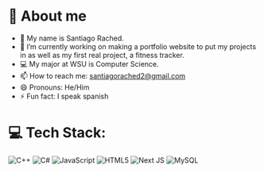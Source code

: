 # 💫 About me

- 🧔 My name is Santiago Rached.
- 🔭 I’m currently working on making a portfolio website to put my projects in as well as my first real project, a fitness tracker.
- 💻 My major at WSU is Computer Science.
- 📫 How to reach me: santiagorached2@gmail.com
- 😄 Pronouns: He/Him
- ⚡ Fun fact: I speak spanish


# 💻 Tech Stack:
![C++](https://img.shields.io/badge/c++-%2300599C.svg?style=for-the-badge&logo=c%2B%2B&logoColor=white) ![C#](https://img.shields.io/badge/c%23-%23239120.svg?style=for-the-badge&logo=csharp&logoColor=white) ![JavaScript](https://img.shields.io/badge/javascript-%23323330.svg?style=for-the-badge&logo=javascript&logoColor=%23F7DF1E) ![HTML5](https://img.shields.io/badge/html5-%23E34F26.svg?style=for-the-badge&logo=html5&logoColor=white) ![Next JS](https://img.shields.io/badge/Next-black?style=for-the-badge&logo=next.js&logoColor=white) ![MySQL](https://img.shields.io/badge/mysql-4479A1.svg?style=for-the-badge&logo=mysql&logoColor=white)
